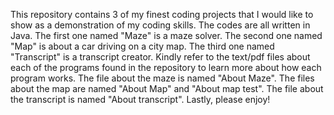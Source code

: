This repository contains 3 of my finest coding projects that I would like to show as a demonstration of my coding skills. The codes are all written in Java. 
The first one named "Maze" is a maze solver. The second one named "Map" is about a car driving on a city map. The third one named "Transcript" is a transcript creator. 
Kindly refer to the text/pdf files about each of the programs found in the repository to learn more about how each program works.
The file about the maze is named "About Maze". The files about the map are named "About Map" and "About map test". The file about the transcript is named "About transcript".
Lastly, please enjoy!
